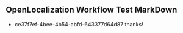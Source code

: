 ## OpenLocalization Workflow Test MarkDown
* ce37f7ef-4bee-4b54-abfd-643377d64d87 thanks!

<!--HONumber=Jul16_HO5-->


